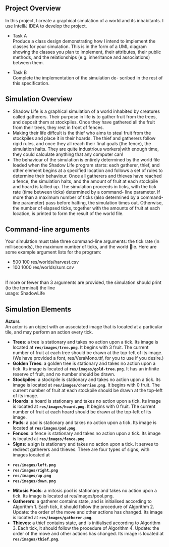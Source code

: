 ## Project Overview
In this project, I create a graphical simulation of a world and its inhabitants. I use IntelliJ IDEA to develop the project.

* Task A </br>
Produce a class design demonstrating how I intend to
implement the classes for your simulation. This is in the form of a UML diagram showing
the classes you plan to implement, their attributes, their public methods, and the relationships (e.g.
inheritance and associations) between them. 

* Task B </br>
Complete the implementation of the simulation de-
scribed in the rest of this specification.

## Simulation Overview
* Shadow Life is a graphical simulation of a world inhabited by creatures called gatherers. Their
purpose in life is to gather fruit from the trees, and deposit them at stockpiles. Once they have
gathered all the fruit from their trees, they rest in front of fences. 
* Making their life diffcult is the thief who aims to steal fruit from the stockpiles and place it in
their hoards. The thief and gatherers follow rigid rules, and once they all reach their final goals (the
fence), the simulation halts. They are quite industrious workers|with enough time, they could
calculate anything that any computer can!
* The behaviour of the simulation is entirely determined by the world file loaded when the Shadow
Life program starts: each gatherer, thief, and other element begins at a specified location and
follows a set of rules to determine their behaviour. Once all gatherers and thieves have reached a
fence, the simulation halts, and the amount of fruit at each stockpile and hoard is tallied up. The
simulation proceeds in ticks, with the tick rate (time between ticks) determined by a command-
line parameter. If more than a maximum number of ticks (also determined by a command-line
parameter) pass before halting, the simulation times out. Otherwise, the number of elapsed ticks,
together with the amounts of fruit at each location, is printed to form the result of the world file.</br>

## Command-line arguments
Your simulation must take three command-line arguments: the tick rate (in milliseconds), the
maximum number of ticks, and the world le. Here are some example argument lists for the
program: </br>
* 500 100 res/worlds/harvest.csv
* 100 1000 res/worlds/sum.csv
</br>
If more or fewer than 3 arguments are provided, the simulation should print (to the terminal)
the line </br>
usage: ShadowLife <tick rate> <max ticks> <world file> </br>
  
## Simulation Elements
**Actors**</br>
An actor is an object with an associated image that is located at a particular tile, and may perform
an action every tick.</br>
* **Trees**: a tree is stationary and takes no action upon a tick. Its image is located at
**`res/images/tree.png`**. It begins with 3 fruit. The current number of fruit at each tree
should be drawn at the top-left of its image. (We have provided a font, res/VeraMono.ttf,
for you to use if you desire.)
* **Golden Trees**: a golden tree is stationary and takes no action upon a tick. Its image is
located at **`res/images/gold-tree.png`**. It has an infinite reserve of fruit, and no number
should be drawn.
* **Stockpiles**: a stockpile is stationary and takes no action upon a tick. Its image is located
at **`res/images/cherries.png`**. It begins with 0 fruit. The current number of fruit at each
stockpile should be drawn at the top-left of its image.
* **Hoards**: a hoard is stationary and takes no action upon a tick. Its image is located at
**`res/images/hoard.png`**. It begins with 0 fruit. The current number of fruit at each hoard
should be drawn at the top-left of its image.
* **Pads**: a pad is stationary and takes no action upon a tick. Its image is located at
**`res/images/pad.png`**.
* **Fences**: a fence is stationary and takes no action upon a tick. Its image is located at
**`res/images/fence.png`**.
* **Signs**: a sign is stationary and takes no action upon a tick. It serves to redirect gatherers
and thieves. There are four types of signs, with images located at</br>
- **`res/images/left.png`**</br>
- **`res/images/right.png`**</br>
- **`res/images/up.png`**</br>
- **`res/images/down.png`**
* **Mitosis Pools**: a mitosis pool is stationary and takes no action upon a tick. Its image is
located at res/images/pool.png.
* **Gatherers**: a gatherer contains state, and is initialised according to Algorithm 1. Each tick,
it should follow the procedure of Algorithm 2. Update: the order of the move and other
actions has changed. Its image is located at **`res/images/gatherer.png`**.
* **Thieves**: a thief contains state, and is initialised according to Algorithm 3. Each tick, it
should follow the procedure of Algorithm 4. Update: the order of the move and other actions
has changed. Its image is located at **`res/images/thief.png`**.
